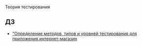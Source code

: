 Теория тестирования

## ДЗ

- ["Определение методов, типов и уровней тестирования для приложения интернет-магазин](https://docs.google.com/spreadsheets/d/1NS-M6hvh74_9aHi0s67rKQFk5ICr3V8nU5GL9RD52CM/edit?usp=sharing)
